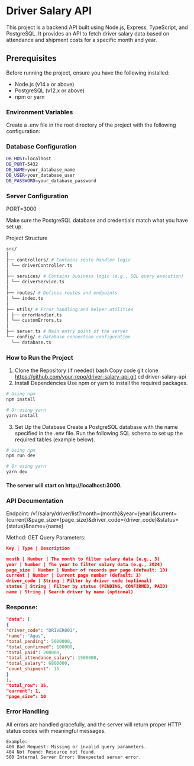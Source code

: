 # Driver Salary API

This project is a backend API built using Node.js, Express, TypeScript, and PostgreSQL. It provides an API to fetch driver salary data based on attendance and shipment costs for a specific month and year.

## Prerequisites

Before running the project, ensure you have the following installed:

- Node.js (v14.x or above)
- PostgreSQL (v12.x or above)
- npm or yarn

### Environment Variables

Create a .env file in the root directory of the project with the following configuration:

### Database Configuration

```bash
DB_HOST=localhost
DB_PORT=5432
DB_NAME=your_database_name
DB_USER=your_database_user
DB_PASSWORD=your_database_password
```

### Server Configuration

PORT=3000

Make sure the PostgreSQL database and credentials match what you have set up.

Project Structure

```bash
src/
│
├── controllers/ # Contains route handler logic
│ └── driverController.ts
│
├── services/ # Contains business logic (e.g., SQL query execution)
│ └── driverService.ts
│
├── routes/ # Defines routes and endpoints
│ └── index.ts
│
├── utils/ # Error handling and helper utilities
│ ├── errorHandler.ts
│ └── customErrors.ts
│
├── server.ts # Main entry point of the server
└── config/ # Database connection configuration
  └── database.ts
```

### How to Run the Project

1. Clone the Repository (if needed)
   bash
   Copy code
   git clone https://github.com/your-repo/driver-salary-api.git
   cd driver-salary-api
2. Install Dependencies
   Use npm or yarn to install the required packages.

```bash
# Using npm
npm install

# Or using yarn
yarn install
```

3. Set Up the Database
   Create a PostgreSQL database with the name specified in the .env file.
   Run the following SQL schema to set up the required tables (example below).

```bash
# Using npm
npm run dev

# Or using yarn
yarn dev
```

#### The server will start on http://localhost:3000.

### API Documentation

Endpoint: /v1/salary/driver/list?month={month}&year={year}&current={current}&page_size={page_size}&driver_code={driver_code}&status={status}&name={name}

Method: GET
Query Parameters:

```json
Key | Type | Description

month | Number | The month to filter salary data (e.g., 3)
year | Number | The year to filter salary data (e.g., 2024)
page_size | Number | Number of records per page (default: 10)
current | Number | Current page number (default: 1)
driver_code | String | Filter by driver code (optional)
status | String | Filter by status (PENDING, CONFIRMED, PAID)
name | String | Search driver by name (optional)
```

### Response:

```json
"data": [
{
"driver_code": "DRIVER001",
"name": "Agus",
"total_pending": 5000000,
"total_confirmed": 100000,
"total_paid": 200000,
"total_attendance_salary": 1500000,
"total_salary": 6800000,
"count_shipment": 15
}
],
"total_row": 35,
"current": 1,
"page_size": 10
```

### Error Handling
All errors are handled gracefully, and the server will return proper HTTP status codes with meaningful messages.
``` 
Example:
400 Bad Request: Missing or invalid query parameters.
404 Not Found: Resource not found.
500 Internal Server Error: Unexpected server error.
```